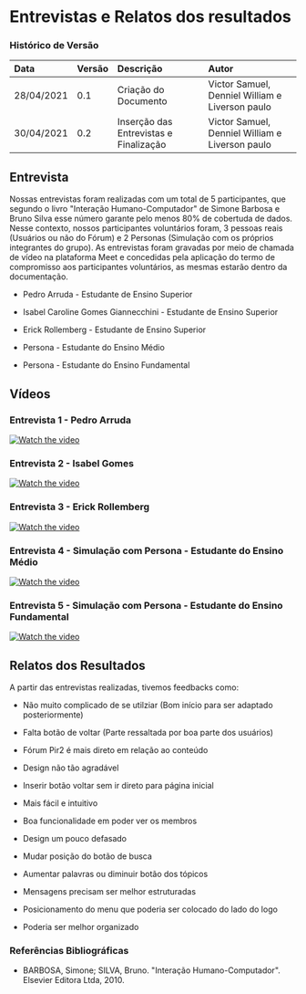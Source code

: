 # Entrevistas e Relatos dos resultados

### Histórico de Versão 

| Data | Versão | Descrição | Autor |
| :--- | :--- | :--- | :--- |
| 28/04/2021 | 0.1 | Criação do Documento | Victor Samuel, Denniel William e Liverson paulo  |
| 30/04/2021 | 0.2 | Inserção das Entrevistas e Finalização | Victor Samuel, Denniel William e Liverson paulo |

## Entrevista
Nossas entrevistas foram realizadas com um total de 5 participantes, que segundo o livro "Interação Humano-Computador" de Simone Barbosa e Bruno Silva esse número garante pelo menos 80% de cobertuda de dados. Nesse contexto, nossos participantes voluntários foram, 3 pessoas reais (Usuários ou não do Fórum) e 2 Personas (Simulação com os próprios integrantes do grupo). As entrevistas foram gravadas por meio de chamada de vídeo na plataforma Meet e concedidas pela aplicação do termo de compromisso aos participantes voluntários, as mesmas estarão dentro da documentação.

* Pedro Arruda - Estudante de Ensino Superior

* Isabel Caroline Gomes Giannecchini - Estudante de Ensino Superior

* Erick Rollemberg - Estudante de Ensino Superior

* Persona - Estudante do Ensino Médio 

* Persona - Estudante do Ensino Fundamental 


## Vídeos 

### Entrevista 1 - Pedro Arruda 
[![Watch the video](https://img.youtube.com/vi/JJ4ZDMdwEZM/mqdefault.jpg)](https://youtu.be/JJ4ZDMdwEZM)

### Entrevista 2 - Isabel Gomes

[![Watch the video](https://img.youtube.com/vi/05CGfpgFMxQ/mqdefault.jpg)](https://youtu.be/05CGfpgFMxQ)

### Entrevista 3 - Erick Rollemberg

[![Watch the video](https://img.youtube.com/vi/vd2VdKsxNY8/mqdefault.jpg)](https://youtu.be/qzaBHo5_gnI)


### Entrevista 4 - Simulação com Persona - Estudante do Ensino Médio 
[![Watch the video](https://img.youtube.com/vi/xuxqpnyvT0c/mqdefault.jpg)](https://youtu.be/xuxqpnyvT0c)

### Entrevista 5 - Simulação com Persona - Estudante do Ensino Fundamental
[![Watch the video](https://img.youtube.com/vi/Vi31XcpeVeI/mqdefault.jpg)](https://youtu.be/Vi31XcpeVeI)



## Relatos dos Resultados
A partir das entrevistas realizadas, tivemos feedbacks como:

* Não muito complicado de se utilziar (Bom início para ser adaptado posteriormente)

* Falta botão de voltar (Parte ressaltada por boa parte dos usuários)

* Fórum Pir2 é mais direto em relação ao conteúdo

* Design não tão agradável

* Inserir botão voltar sem ir direto para página inicial

* Mais fácil e intuitivo 

* Boa funcionalidade em poder ver os membros 

* Design um pouco defasado

* Mudar posição do botão de busca

* Aumentar palavras ou diminuir botão dos tópicos

* Mensagens precisam ser melhor estruturadas

* Posicionamento do menu que poderia ser colocado do lado do logo

* Poderia ser melhor organizado


### Referências Bibliográficas
- BARBOSA, Simone; SILVA, Bruno. "Interação Humano-Computador". Elsevier Editora Ltda, 2010.
